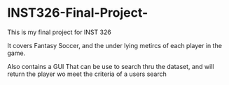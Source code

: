 # INST326-Final-Project-
This is my final project for INST 326 

It covers Fantasy Soccer, and the under lying metircs of each player in the game. 

Also contains a GUI That can be use to search thru the dataset, and will return the player wo meet the criteria of a users search
